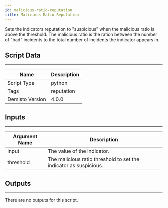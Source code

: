 ```yaml
---
id: malicious-ratio-reputation
title: Malicious Ratio Reputation
---
```


Sets the indicators reputation to "suspicious" when the malicious ratio is above the threshold.
The malicious ratio is the ration between the number of "bad" incidents to the total number of incidents the indicator appears in.

## Script Data
---

| **Name** | **Description** |
| --- | --- |
| Script Type | python |
| Tags | reputation |
| Demisto Version | 4.0.0 |

## Inputs
---

| **Argument Name** | **Description** |
| --- | --- |
| input | The value of the indicator. |
| threshold | The malicious ratio threshold to set the indicator as suspicious.  |

## Outputs
---
There are no outputs for this script.
